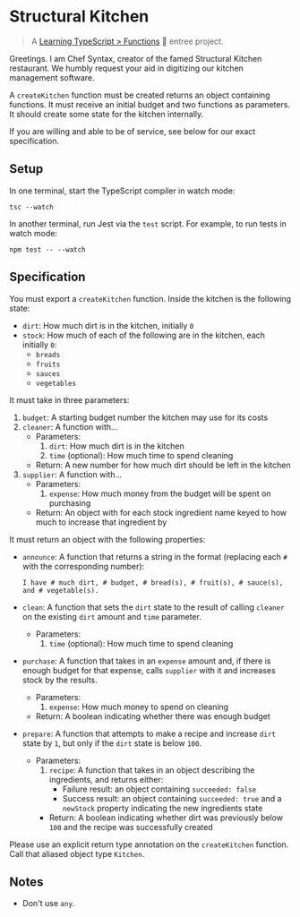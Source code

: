 # Structural Kitchen

> A [Learning TypeScript > Functions](https://learning-typescript.com/functions) 🍲 entree project.

Greetings.
I am Chef Syntax, creator of the famed Structural Kitchen restaurant.
We humbly request your aid in digitizing our kitchen management software.

A `createKitchen` function must be created returns an object containing functions.
It must receive an initial budget and two functions as parameters.
It should create some state for the kitchen internally.

If you are willing and able to be of service, see below for our exact specification.

## Setup

In one terminal, start the TypeScript compiler in watch mode:

```shell
tsc --watch
```

In another terminal, run Jest via the `test` script.
For example, to run tests in watch mode:

```shell
npm test -- --watch
```

## Specification

You must export a `createKitchen` function.
Inside the kitchen is the following state:

- `dirt`: How much dirt is in the kitchen, initially `0`
- `stock`: How much of each of the following are in the kitchen, each initially `0`:
  - `breads`
  - `fruits`
  - `sauces`
  - `vegetables`

It must take in three parameters:

1. `budget`: A starting budget number the kitchen may use for its costs
2. `cleaner`: A function with...
   - Parameters:
     1. `dirt`: How much dirt is in the kitchen
     1. `time` (optional): How much time to spend cleaning
   - Return: A new number for how much dirt should be left in the kitchen
3. `supplier`: A function with...
   - Parameters:
     1. `expense`: How much money from the budget will be spent on purchasing
   - Return: An object with for each stock ingredient name keyed to how much to increase that ingredient by

It must return an object with the following properties:

- `announce`: A function that returns a string in the format (replacing each `#` with the corresponding number):

  ```plaintext
  I have # much dirt, # budget, # bread(s), # fruit(s), # sauce(s), and # vegetable(s).
  ```

- `clean`: A function that sets the `dirt` state to the result of calling `cleaner` on the existing `dirt` amount and `time` parameter.
  - Parameters:
    1. `time` (optional): How much time to spend cleaning
- `purchase`: A function that takes in an `expense` amount and, if there is enough budget for that expense, calls `supplier` with it and increases stock by the results.
  - Parameters:
    1. `expense`: How much money to spend on cleaning
  - Return: A boolean indicating whether there was enough budget
- `prepare`: A function that attempts to make a recipe and increase `dirt` state by `1`, but only if the `dirt` state is below `100`.
  - Parameters:
    1. `recipe`: A function that takes in an object describing the ingredients, and returns either:
       - Failure result: an object containing `succeeded: false`
       - Success result: an object containing `succeeded: true` and a `newStock` property indicating the new ingredients state
    - Return: A boolean indicating whether dirt was previously below `100` and the recipe was successfully created

Please use an explicit return type annotation on the `createKitchen` function.
Call that aliased object type `Kitchen`.

## Notes

- Don't use `any`.

